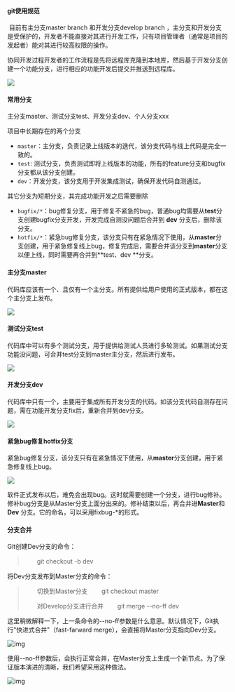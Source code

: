 #### git使用规范

​		目前有主分支master branch 和开发分支develop branch ，主分支和开发分支是受保护的，开发者不能直接对其进行开发工作，只有项目管理者（通常是项目的发起者）能对其进行较高权限的操作。

​		协同开发过程开发者的工作流程是先将远程库克隆到本地库，然后基于开发分支创建一个功能分支，进行相应的功能开发后提交并推送到远程库。

![](images\git使用流程1.png)

#### 常用分支

主分支master、测试分支test、开发分支dev、个人分支xxx 

项目中长期存在的两个分支

- `master`：主分支，负责记录上线版本的迭代，该分支代码与线上代码是完全一致的。
- `test`: 测试分支，负责测试即将上线版本的功能，所有的feature分支和bugfix分支都从该分支创建。
- `dev`：开发分支，该分支用于开发集成测试，确保开发代码自测通过。

其它分支为短期分支，其完成功能开发之后需要删除

- `bugfix/*`：bug修复分支，用于修复不紧急的bug，普通bug均需要从**test**分支创建bugfix分支开发，开发完成自测没问题后合并到 **dev** 分支后，删除该分支。
- `hotfix/*`：紧急bug修复分支，该分支只有在紧急情况下使用，从**master**分支创建，用于紧急修复线上bug，修复完成后，需要合并该分支到**master**分支以便上线，同时需要再合并到**test、dev **分支。



#### 主分支master

代码库应该有一个、且仅有一个主分支。所有提供给用户使用的正式版本，都在这个主分支上发布。

![](images\master-branch.png)



#### 测试分支test

​		代码库中可以有多个测试分支，用于提供给测试人员进行多轮测试。如果测试分支功能没问题，可合并test分支到master主分支，然后进行发布。

![](F:\workspace\knowledge\代码规范\images\test-branch.png)



#### 开发分支dev

​		代码库中只有一个，主要用于集成所有开发分支的代码。如该分支代码自测存在问题，需在功能开发分支fix后，重新合并到dev分支。

![](images\dev-branch.png)

#### 紧急bug修复hotfix分支

​		紧急bug修复分支，该分支只有在紧急情况下使用，从**master**分支创建，用于紧急修复线上bug。

![](images\hoxfi-branch.png)

​		软件正式发布以后，难免会出现bug。这时就需要创建一个分支，进行bug修补。修补bug分支是从Master分支上面分出来的。修补结束以后，再合并进**Master**和**Dev** 分支。它的命名，可以采用fixbug-*的形式。



#### 分支合并

Git创建Dev分支的命令：

> 　　git checkout -b dev

将Dev分支发布到Master分支的命令：

> 　　切换到Master分支
> 　　git checkout master
>
> 　　对Develop分支进行合并
> 　　git merge --no-ff dev

这里稍微解释一下，上一条命令的--no-ff参数是什么意思。默认情况下，Git执行"快进式合并"（fast-farward merge），会直接将Master分支指向Dev分支。

![img](images\merge1.png)

使用--no-ff参数后，会执行正常合并，在Master分支上生成一个新节点。为了保证版本演进的清晰，我们希望采用这种做法。

![img](images\merge2.png)